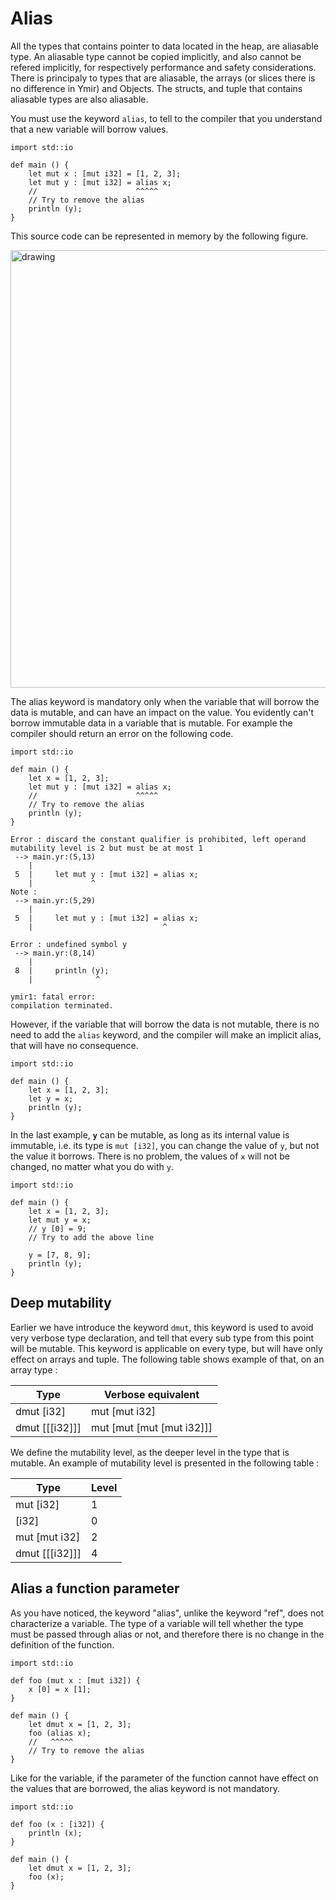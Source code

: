 # Alias

All the types that contains pointer to data located in the heap, are
aliasable type. An aliasable type cannot be copied implicitly, and
also cannot be refered implicitly, for respectively performance and
safety considerations. There is principaly to types that are
aliasable, the arrays (or slices there is no difference in Ymir) and
Objects. The structs, and tuple that contains aliasable types are also
aliasable.


You must use the keyword `alias`, to tell to the compiler that you
understand that a new variable will borrow values.

```ymir
import std::io

def main () {
	let mut x : [mut i32] = [1, 2, 3];
	let mut y : [mut i32] = alias x;
	//                      ^^^^^
	// Try to remove the alias
	println (y);
}
```

This source code can be represented in memory by the following figure.

<img src="https://gnu-ymir.github.io/Documentations/advanced/memory_x_alias_main.png" alt="drawing" width="700"/>


The alias keyword is mandatory only when the variable that will borrow
the data is mutable, and can have an impact on the value. You
evidently can't borrow immutable data in a variable that is
mutable. For example the compiler should return an error on the
following code.

```ymir
import std::io

def main () {
	let x = [1, 2, 3];
	let mut y : [mut i32] = alias x;
	//                      ^^^^^
	// Try to remove the alias
	println (y);
}
```

```
Error : discard the constant qualifier is prohibited, left operand mutability level is 2 but must be at most 1
 --> main.yr:(5,13)
    | 
 5  |     let mut y : [mut i32] = alias x;
    |             ^
Note : 
 --> main.yr:(5,29)
    | 
 5  |     let mut y : [mut i32] = alias x;
    |                             ^

Error : undefined symbol y
 --> main.yr:(8,14)
    | 
 8  |     println (y);
    |              ^

ymir1: fatal error: 
compilation terminated.
```

However, if the variable that will borrow the data is not mutable,
there is no need to add the `alias` keyword, and the compiler will
make an implicit alias, that will have no consequence.

```ymir
import std::io

def main () {
	let x = [1, 2, 3];
	let y = x; 
	println (y);
}
```

In the last example, **`y`** can be mutable, as long as its internal
value is immutable, i.e. its type is `mut [i32]`, you can change the
value of `y`, but not the value it borrows. There is no problem, the
values of `x` will not be changed, no matter what you do with `y`.

```ymir
import std::io

def main () {
	let x = [1, 2, 3];
	let mut y = x; 
	// y [0] = 9;
	// Try to add the above line 
	
	y = [7, 8, 9];
	println (y);
}
```

## Deep mutability

Earlier we have introduce the keyword `dmut`, this keyword is used to
avoid very verbose type declaration, and tell that every sub type from
this point will be mutable. This keyword is applicable on every type,
but will have only effect on arrays and tuple. The following table
shows example of that, on an array type :

| Type | Verbose equivalent |
| --- | --- |
| dmut [i32] | mut [mut i32] |
| dmut [[[i32]]] | mut [mut [mut [mut i32]]] |

We define the mutability level, as the deeper level in the type that
is mutable. An example of mutability level is presented in the
following table : 

| Type | Level |
| --- | --- |
| mut [i32] | 1 |
| [i32] | 0 |
| mut [mut i32] | 2 |
| dmut [[[i32]]] | 4 |

## Alias a function parameter

As you have noticed, the keyword "alias", unlike the keyword "ref",
does not characterize a variable. The type of a variable will tell
whether the type must be passed through alias or not, and therefore
there is no change in the definition of the function.

```ymir 
import std::io

def foo (mut x : [mut i32]) {
	x [0] = x [1];
}

def main () {
	let dmut x = [1, 2, 3];
	foo (alias x);
	//   ^^^^^
	// Try to remove the alias
}
```

Like for the variable, if the parameter of the function cannot have
effect on the values that are borrowed, the alias keyword is not
mandatory.

```ymir 
import std::io

def foo (x : [i32]) {
	println (x);
}

def main () {
	let dmut x = [1, 2, 3];
	foo (x);
}
```



